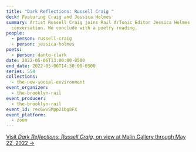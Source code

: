 ```yaml
---
title: "Dark Reflections: Russell Craig "
deck: Featuring Craig and Jessica Holmes
summary: Artist Russell Craig joins Rail ArTonic Editor Jessica Holmes for a
  conversation. We conclude with a poetry reading.
people:
  - person: russell-craig
  - person: jessica-holmes
poets:
  - person: dante-clark
date: 2022-05-06T13:00:00-0500
end_date: 2022-05-06T14:30:00-0500
series: 554
collections:
  - the-new-social-environment
event_organizer:
  - the-brooklyn-rail
event_producer:
  - the-brooklyn-rail
event_id: rec6wvSMpp21bg8FX
event_platform:
  - zoom
---
```

[Visit *Dark Reflections: Russell Craig,* on view at Malin Gallery through May 22, 2022 →](https://www.malingallery.com/exhibitions/russell-craig)

[](https://www.malingallery.com/exhibitions/russell-craig)